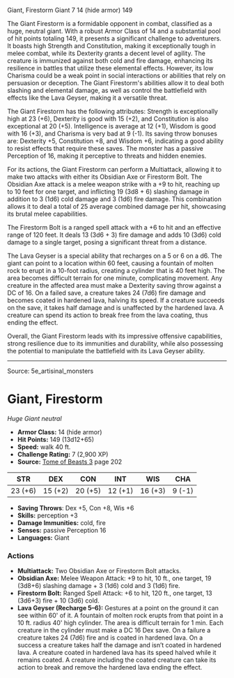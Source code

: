 <MonsterName/>Giant, Firestorm</MonsterName>
<CreatureType/>Giant</CreatureType>
<CR/>7</CR>
<AC/>14 (hide armor)</AC>
<HP/>149</HP>
<summary>The Giant Firestorm is a formidable opponent in combat, classified as a huge, neutral giant. With a robust Armor Class of 14 and a substantial pool of hit points totaling 149, it presents a significant challenge to adventurers. It boasts high Strength and Constitution, making it exceptionally tough in melee combat, while its Dexterity grants a decent level of agility. The creature is immunized against both cold and fire damage, enhancing its resilience in battles that utilize these elemental effects. However, its low Charisma could be a weak point in social interactions or abilities that rely on persuasion or deception. The Giant Firestorm's abilities allow it to deal both slashing and elemental damage, as well as control the battlefield with effects like the Lava Geyser, making it a versatile threat.</summary>

<detail>

The Giant Firestorm has the following attributes: Strength is exceptionally high at 23 (+6), Dexterity is good with 15 (+2), and Constitution is also exceptional at 20 (+5). Intelligence is average at 12 (+1), Wisdom is good with 16 (+3), and Charisma is very bad at 9 (-1). Its saving throw bonuses are: Dexterity +5, Constitution +8, and Wisdom +6, indicating a good ability to resist effects that require these saves. The monster has a passive Perception of 16, making it perceptive to threats and hidden enemies.

For its actions, the Giant Firestorm can perform a Multiattack, allowing it to make two attacks with either its Obsidian Axe or Firestorm Bolt. The Obsidian Axe attack is a melee weapon strike with a +9 to hit, reaching up to 10 feet for one target, and inflicting 19 (3d8 + 6) slashing damage in addition to 3 (1d6) cold damage and 3 (1d6) fire damage. This combination allows it to deal a total of 25 average combined damage per hit, showcasing its brutal melee capabilities.

The Firestorm Bolt is a ranged spell attack with a +6 to hit and an effective range of 120 feet. It deals 13 (3d6 + 3) fire damage and adds 10 (3d6) cold damage to a single target, posing a significant threat from a distance.

The Lava Geyser is a special ability that recharges on a 5 or 6 on a d6. The giant can point to a location within 60 feet, causing a fountain of molten rock to erupt in a 10-foot radius, creating a cylinder that is 40 feet high. The area becomes difficult terrain for one minute, complicating movement. Any creature in the affected area must make a Dexterity saving throw against a DC of 16. On a failed save, a creature takes 24 (7d6) fire damage and becomes coated in hardened lava, halving its speed. If a creature succeeds on the save, it takes half damage and is unaffected by the hardened lava. A creature can spend its action to break free from the lava coating, thus ending the effect.

Overall, the Giant Firestorm leads with its impressive offensive capabilities, strong resilience due to its immunities and durability, while also possessing the potential to manipulate the battlefield with its Lava Geyser ability.</detail>



---

Source: 5e_artisinal_monsters

# Giant, Firestorm

*Huge* *Giant* *neutral*

- **Armor Class:** 14 (hide armor)
- **Hit Points:** 149 (13d12+65)
- **Speed:** walk 40 ft.
- **Challenge Rating:** 7 (2,900 XP)
- **Source:** [Tome of Beasts 3](https://koboldpress.com/kpstore/product/tome-of-beasts-3-for-5th-edition/) page 202

| STR | DEX | CON | INT | WIS | CHA |
| --- | --- | --- | --- | --- | --- |
| 23 (+6) | 15 (+2) | 20 (+5) | 12 (+1) | 16 (+3) | 9 (-1) |

- **Saving Throws**: Dex +5, Con +8, Wis +6
- **Skills:** perception +3
- **Damage Immunities:** cold, fire
- **Senses:** passive Perception 16
- **Languages:** Giant

### Actions

- **Multiattack:** Two Obsidian Axe or Firestorm Bolt attacks.
- **Obsidian Axe:** Melee Weapon Attack: +9 to hit, 10 ft., one target, 19 (3d8+6) slashing damage + 3 (1d6) cold and 3 (1d6) fire.
- **Firestorm Bolt:** Ranged Spell Attack: +6 to hit, 120 ft., one target, 13 (3d6+3) fire + 10 (3d6) cold.
- **Lava Geyser (Recharge 5–6):** Gestures at a point on the ground it can see within 60' of it. A fountain of molten rock erupts from that point in a 10 ft. radius 40' high cylinder. The area is difficult terrain for 1 min. Each creature in the cylinder must make a DC 16 Dex save. On a failure a creature takes 24 (7d6) fire and is coated in hardened lava. On a success a creature takes half the damage and isn’t coated in hardened lava. A creature coated in hardened lava has its speed halved while it remains coated. A creature including the coated creature can take its action to break and remove the hardened lava ending the effect.





